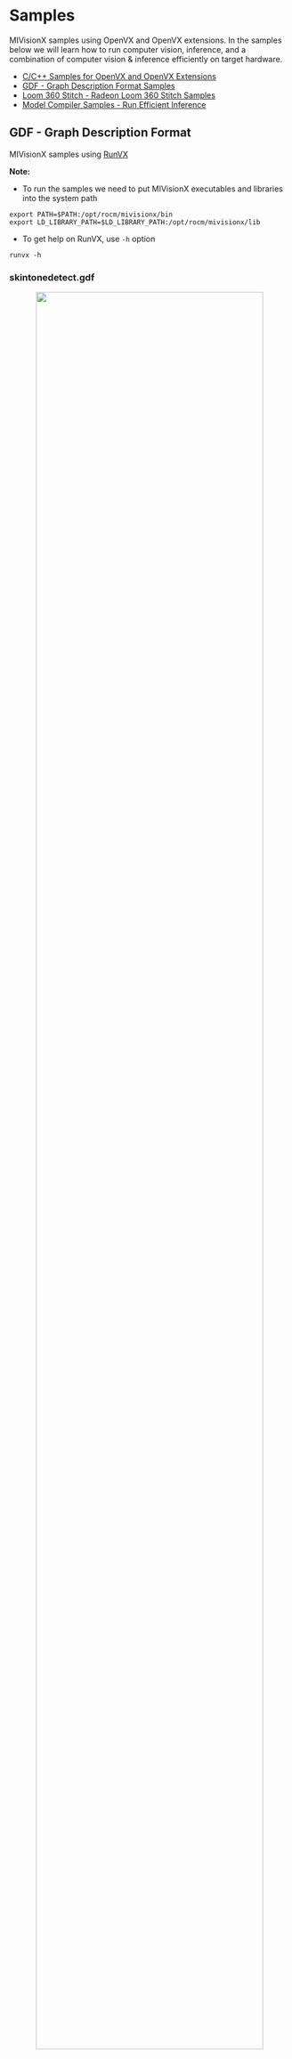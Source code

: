 # Samples

MIVisionX samples using OpenVX and OpenVX extensions. In the samples below we will learn how to run computer vision, inference, and a combination of computer vision & inference efficiently on target hardware.

* [C/C++ Samples for OpenVX and OpenVX Extensions](#cc-samples-for-openvx-and-openvx-extensions)
* [GDF - Graph Description Format Samples](#gdf---graph-description-format)
* [Loom 360 Stitch - Radeon Loom 360 Stitch Samples](#loom-360-stitch---radeon-loom-360-stitch-samples)
* [Model Compiler Samples - Run Efficient Inference](#model-compiler-samples---run-efficient-inference)

## GDF - Graph Description Format

MIVisionX samples using [RunVX](../utilities/runvx#amd-runvx)

**Note:** 

* To run the samples we need to put MIVisionX executables and libraries into the system path

``` 
export PATH=$PATH:/opt/rocm/mivisionx/bin
export LD_LIBRARY_PATH=$LD_LIBRARY_PATH:/opt/rocm/mivisionx/lib
```

* To get help on RunVX, use `-h` option

``` 
runvx -h
```

### skintonedetect.gdf

<p align="center"><img width="90%" src="images/skinToneDetect_image. PNG" /></p>

usage:

``` 
runvx gdf/skintonedetect.gdf
```

### canny.gdf

<p align="center"><img width="90%" src="images/canny_image. PNG" /></p>

usage:

``` 
runvx gdf/canny.gdf
```

### skintonedetect-LIVE.gdf

Using a live camera

usage:

``` 
runvx -frames:live gdf/skintonedetect-LIVE.gdf
```

### canny-LIVE.gdf

Using a live camera

usage:

``` 
runvx -frames:live gdf/canny-LIVE.gdf
```

### OpenCV_orb-LIVE.gdf

Using a live camera

usage:

``` 
runvx -frames:live gdf/OpenCV_orb-LIVE.gdf
```

## C/C++ Samples for OpenVX and OpenVX Extensions

MIVisionX samples in C/C++

### Canny

usage:

``` 
cd c_samples/canny/
cmake .
make
./cannyDetect --image <imageName> 
./cannyDetect --live
```

### Orb Detect

usage:

``` 
cd c_samples/opencv_orb/
cmake .
make
./orbDetect
```

## Loom 360 Stitch - Radeon Loom 360 Stitch Samples

MIVisionX samples using [LoomShell](../utilities/loom_shell#radeon-loomshell)

[![Loom Stitch](../docs/images/loom-4.png)](https://youtu.be/E8pPU04iZjw)

**Note:** 

* To run the samples we need to put MIVisionX executables and libraries into the system path

``` 
export PATH=$PATH:/opt/rocm/mivisionx/bin
export LD_LIBRARY_PATH=$LD_LIBRARY_PATH:/opt/rocm/mivisionx/lib
```

* To get help on loom_shell, use `-help` option

``` 
loom_shell -help
```

### Sample - 1

usage:

* Get Data for the stitch

``` 
cd loom_360_stitch/sample-1/
python loomStitch-sample1-get-data.py
```

* Run Loom Shell Script to generate the 360 Image

``` 
loom_shell loomStitch-sample1.txt
```

* Expected Output

``` 
loom_shell loomStitch-sample1.txt 
loom_shell 0.9.8 [loomsl 0.9.8]
... processing commands from loomStitch-sample1.txt
..ls_context context[1] created
..lsCreateContext: created context context[0]
..lsSetOutputConfig: successful for context[0]
..lsSetCameraConfig: successful for context[0]
OK: OpenVX using GPU device#0 (gfx906+sram-ecc) [OpenCL 2.0 ] [SvmCaps 0 0]
..lsInitialize: successful for context[0] (1380.383 ms)
..cl_mem mem[2] created
..cl_context opencl_context[1] created
..lsGetOpenCLContext: get OpenCL context opencl_context[0] from context[0]
OK: loaded cam00.bmp
OK: loaded cam01.bmp
OK: loaded cam02.bmp
OK: loaded cam03.bmp
..lsSetCameraBuffer: set OpenCL buffer mem[0] for context[0]
..lsSetOutputBuffer: set OpenCL buffer mem[1] for context[0]
OK: run: executed for 100 frames
OK: run: Time: 0.919 ms (min); 1.004 ms (avg); 1.238 ms (max); 1.212 ms (1st-frame) of 100 frames
OK: created LoomOutputStitch.bmp
> stitch graph profile
 COUNT,tmp(ms),avg(ms),min(ms),max(ms),DEV,KERNEL
 100, 0.965, 1.005, 0.918, 1.237,CPU,GRAPH
 100, 0.959, 0.999, 0.915, 1.234,GPU,com.amd.loomsl.warp
 100, 0.955, 0.994, 0.908, 1.232,GPU,com.amd.loomsl.merge
OK: OpenCL buffer usage: 324221600, 9/9
..lsReleaseContext: released context context[0]
... exit from loomStitch-sample1.txt
```

**Note:** The stitched output image is saved as **LoomOutputStitch.bmp**

### Sample - 2

usage:

* Get Data for the stitch

``` 
cd loom_360_stitch/sample-2/
python loomStitch-sample2-get-data.py
```

* Run Loom Shell Script to generate the 360 Image

``` 
loom_shell loomStitch-sample2.txt
```

### Sample - 3

usage:

* Get Data for the stitch

``` 
cd loom_360_stitch/sample-3/
python loomStitch-sample3-get-data.py
```

* Run Loom Shell Script to generate the 360 Image

``` 
loom_shell loomStitch-sample3.txt
```

## Model Compiler Samples - Run Efficient Inference

<p align="center"><img width="80%" src="../docs/images/modelCompilerWorkflow.png" /></p>

In this [sample](model_compiler_samples#mivisionx-model-compiler-samples), we will learn how to run inference efficiently using OpenVX and OpenVX Extensions. The sample will go over each step required to convert a pre-trained neural net model into an OpenVX Graph and run this graph efficiently on any target hardware. In this [sample](model_compiler_samples#mivisionx-model-compiler-samples), we will also learn about AMD MIVisionX which delivers open-source implementation of OpenVX and OpenVX Extensions along with MIVisionX Neural Net Model Compiler & Optimizer.

### [Sample-1: Classification Using Pre-Trained ONNX Model](model_compiler_samples#sample-1---classification-using-pre-trained-onnx-model)

### [Sample-2: Detection Using Pre-Trained Caffe Model](model_compiler_samples#sample-2---detection-using-pre-trained-caffe-model) 

### [Sample-3: Classification Using Pre-Trained NNEF Model](model_compiler_samples#sample-3---classification-using-pre-trained-nnef-model)

### [Sample-4: Classification Using Pre-Trained Caffe Model](model_compiler_samples#sample-4---classification-using-pre-trained-caffe-model)
